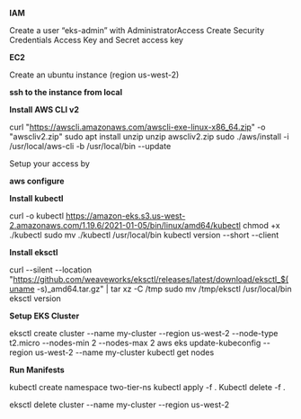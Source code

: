 **IAM**

Create a user “eks-admin” with AdministratorAccess
Create Security Credentials Access Key and Secret access key 

**EC2**

Create an ubuntu instance (region us-west-2)

**ssh to the instance from local**

**Install AWS CLI v2**

curl "https://awscli.amazonaws.com/awscli-exe-linux-x86_64.zip" -o "awscliv2.zip"
sudo apt install unzip
unzip awscliv2.zip
sudo ./aws/install -i /usr/local/aws-cli -b /usr/local/bin --update

Setup your access by

**aws configure**

**Install kubectl**

curl -o kubectl https://amazon-eks.s3.us-west-2.amazonaws.com/1.19.6/2021-01-05/bin/linux/amd64/kubectl
chmod +x ./kubectl
sudo mv ./kubectl /usr/local/bin
kubectl version --short --client

**Install eksctl**

curl --silent --location "https://github.com/weaveworks/eksctl/releases/latest/download/eksctl_$(uname -s)_amd64.tar.gz" | tar xz -C /tmp
sudo mv /tmp/eksctl /usr/local/bin
eksctl version

**Setup EKS Cluster**

eksctl create cluster --name my-cluster --region us-west-2 --node-type t2.micro --nodes-min 2 --nodes-max 2
aws eks update-kubeconfig --region us-west-2 --name my-cluster
kubectl get nodes

**Run Manifests**

kubectl create namespace two-tier-ns
kubectl apply -f .
Kubectl delete -f .

eksctl delete cluster --name my-cluster --region us-west-2
